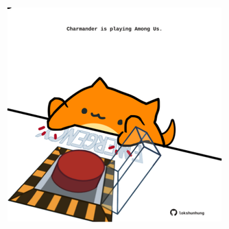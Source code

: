 <!-- built at 23/12/2023, 05:00:51 UTC -->
<p align="center">
  <img width="500" height="500" src="./ReadmeImage.svg">
</p>
